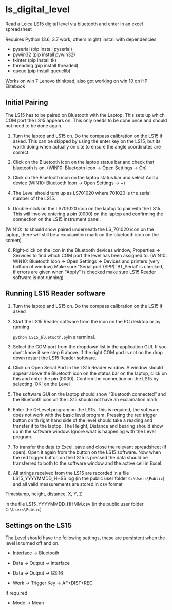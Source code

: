 # ls_digital_level

Read a Leica LS15 digital level via bluetooth and enter in an excel spreadsheet

Requires Python (3.6, 3.7 work, others might) install with dependencies
*  pyserial (pip install pyserial)
*  pywin32 (pip install pywin32)
*  tkinter (pip install tk)
*  threading (pip install threaded)
*  queue  (pip install queuelib)

Works on win 7 Lenovo thinkpad, also got working on win 10 on HP Elitebook

## Initial Pairing

The LS15 has to
be paired on Bluetooth with the Laptop. This sets up which COM port the LS15
appears on. This only needs to be done once and should not need to be done
again.

1. Turn the laptop and LS15 on. Do the compass calibration on the LS15 if asked. This can be skipped by using the enter key on the LS15, but its worth doing when actually on site to ensure the  angle coordinates are correct.

2. Click on the Bluetooth icon on the laptop status bar and check that bluetooth is on. 
   (WIN10: Bluetooth Icon -> Open Settings -> On)

3. Click on the Bluetooth icon on the laptop status bar and select Add a device
   (WIN10: Bluetooth Icon -> Open Settings -> +) 

4. The Level should turn up as LS701020 where 701020 is the serial number of the LS15.

5. Double-click on the LS701020 icon on the laptop to pair with the LS15. This will involve entering a pin (0000) on the laptop and confirming the connection on the LS15 instrument panel.

(WIN10: Its should show paired underneath the LS_701020 icon on the laptop, there will still be a excalamtion mark on the bluetooth icon on the screen)

6. Right-click on the icon in the Bluetooth devices window, Properties -> Services to find which COM port the level has been assigned to.
(WIN10: WIN10: Bluetooth Icon -> Open Settings -> Devices and printers (very bottom of window) Make sure   "Serial port (SPP) 'BT_Serial' is checked, if errors are given when "Apply" is checked make sure LS15 Reader software is not running)

## 


## Running LS15 Reader software

1. Turn the laptop and LS15 on. Do the compass calibration on the LS15 if asked

2. Start the LS15 Reader software from the icon on the PC desktop or by running 
   
   `python LS15_bluetooth.py`in a terminal.

3. Select the COM port from the dropdown list in the application GUI. If you don’t know it see step 6 above. If the right COM port is not on the drop down restart the LS15 Reader software.

4. Click on Open Serial Port in the LS15 Reader window. A window should appear above the Bluetooth icon on the status bar on the laptop, click on this and enter the pin (0000). Confirm the connection on the LS15 by selecting 'OK' on the Level

5. The software GUI on the laptop should show “Bluetooth connected” and the Bluetooth icon on the LS15 should not have an exclamation mark

6. Enter the Q-Level program on the LS15. This is required, the software does not work with the basic level program. Pressing the red trigger button on th right
   hand side of the level should take a reading and transfer it to the laptop. The
   Height, Distance and bearing should show up in the software window. Ignore what is happening with the Level program.

7. To transfer the data to Excel, save and close the relevant spreadsheet (if open).
   Open it again from the button on the LS15 software. Now when the red trigger
   button on the LS15 is pressed the data should be transferred to both to the
   software window and the active cell in Excel.

8. All strings received from the LS15 are recorded in a file LS15_YYYYMMDD_HHSS.log
   (in the public user folder `C:\Users\Public`) and all valid measurements are stored in csv format

Timestamp, height, distance, X, Y, Z 

in the file LS15_YYYYMMDD_HHMM.csv (in the public user folder `C:\Users\Public`)

## Settings on the LS15

The Level should have the following settings, these are persistent when the level is turned off and on.

* Interface -> Bluetooth

* Data -> Output -> interface

* Data -> Output -> GSI16

* Work -> Trigger Key -> AF+DIST+REC

If required 

* Mode -> Mean